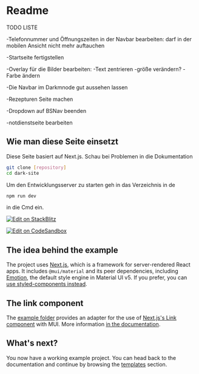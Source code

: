 # Readme

TODO LISTE

-Telefonnummer und Öffnungszeiten in der Navbar bearbeiten: darf in der mobilen Ansicht nicht mehr auftauchen

-Startseite fertigstellen

-Overlay für die Bilder bearbeiten:
-Text zentrieren
-größe verändern?
-Farbe ändern

-Die Navbar im Darkmnode gut aussehen lassen

-Rezepturen Seite machen

-Dropdown auf BSNav beenden

-notdienstseite bearbeiten

## Wie man diese Seite einsetzt

Diese Seite basiert auf Next.js. Schau bei Problemen in die Dokumentation

<!-- #default-branch-switch -->

```sh
git clone [repository]
cd dark-site
```

Um den Entwicklungsserver zu starten geh in das Verzeichnis in de

```sh
npm run dev
```

in die Cmd ein.

<!-- #default-branch-switch -->

[![Edit on StackBlitz](https://developer.stackblitz.com/img/open_in_stackblitz.svg)](https://stackblitz.com/github/mui/material-ui/tree/master/examples/material-next-ts)

[![Edit on CodeSandbox](https://codesandbox.io/static/img/play-codesandbox.svg)](https://codesandbox.io/s/github/mui/material-ui/tree/master/examples/material-next-ts)

## The idea behind the example

The project uses [Next.js](https://github.com/vercel/next.js), which is a framework for server-rendered React apps.
It includes `@mui/material` and its peer dependencies, including [Emotion](https://emotion.sh/docs/introduction), the default style engine in Material UI v5. If you prefer, you can [use styled-components instead](https://mui.com/material-ui/guides/interoperability/#styled-components).

## The link component

The [example folder](https://github.com/mui/material-ui/tree/HEAD/examples/material-next-ts) provides an adapter for the use of [Next.js's Link component](https://nextjs.org/docs/api-reference/next/link) with MUI.
More information [in the documentation](https://mui.com/material-ui/guides/routing/#next-js).

## What's next?

<!-- #default-branch-switch -->

You now have a working example project.
You can head back to the documentation and continue by browsing the [templates](https://mui.com/material-ui/getting-started/templates/) section.
